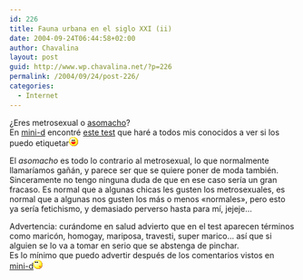 ```yaml
---
id: 226
title: Fauna urbana en el siglo XXI (ii)
date: 2004-09-24T06:44:58+02:00
author: Chavalina
layout: post
guid: http://www.wp.chavalina.net/?p=226
permalink: /2004/09/24/post-226/
categories:
  - Internet
---
```

¿Eres metrosexual o <a href="http://www.asomacho.com/" target="_blank">asomacho</a>?  
En <a href="http://www.minid.net" target="_blank">mini-d</a> encontré <a href="http://www.minid.net/archivos/categorias/curiosidades/asedio_metrosexual.php" target="_blank">este test</a> que haré a todos mis conocidos a ver si los puedo etiquetar![emo](/imagenes/emoticonos/risa.gif) 

El _asomacho_ es todo lo contrario al metrosexual, lo que normalmente llamaríamos ga&ntilde;án, y parece ser que se quiere poner de moda también. Sinceramente no tengo ninguna duda de que en ese caso sería un gran fracaso. Es normal que a algunas chicas les gusten los metrosexuales, es normal que a algunas nos gusten los más o menos «normales», pero esto ya sería fetichismo, y demasiado perverso hasta para mí, jejeje…

Advertencia: curándome en salud advierto que en el test aparecen términos como maricón, homogay, mariposa, travesti, super marico… así que si alguien se lo va a tomar en serio que se abstenga de pinchar.  
Es lo mínimo que puedo advertir después de los comentarios vistos en <a href="http://www.minid.net/archivos/categorias/curiosidades/asedio_metrosexual.php" target="_blank">mini-d</a>![emo](/imagenes/emoticonos/pensativo.gif)
